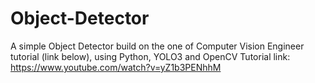# Object-Detector

A simple Object Detector build on the one of Computer Vision Engineer tutorial (link below), using Python, YOLO3 and OpenCV
Tutorial link: https://www.youtube.com/watch?v=yZ1b3PENhhM
